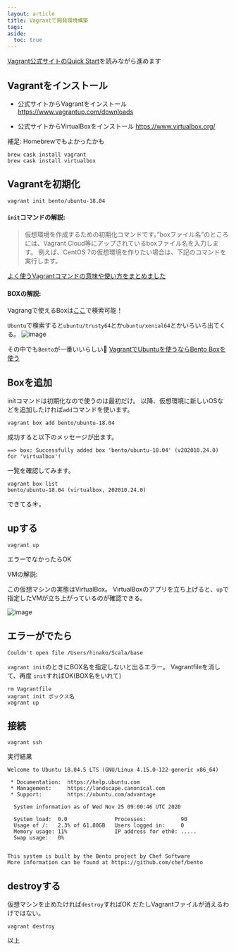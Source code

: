 ```yaml
---
layout: article
title: Vagrantで開発環境構築
tags:
aside:
  toc: true
---
```



[Vagrant公式サイトのQuick Start](https://learn.hashicorp.com/tutorials/vagrant/getting-started-index?in=vagrant/getting-started)を読みながら進めます


## Vagrantをインストール

- 公式サイトからVagrantをインストール
https://www.vagrantup.com/downloads

- 公式サイトからVirtualBoxをインストール
https://www.virtualbox.org/

補足: Homebrewでもよかったかも

```
brew cask install vagrant
brew cask install virtualbox
```

## Vagrantを初期化
```
vagrant init bento/ubuntu-18.04
```

#### `init`コマンドの解説:
>仮想環境を作成するための初期化コマンドです。”boxファイル名”のところには、Vagrant Cloud等にアップされているboxファイル名を入力します。 例えば、CentOS 7の仮想環境を作りたい場合は、下記のコマンドを実行します。

[よく使うVagrantコマンドの意味や使い方をまとめました](https://dev83.com/vagrant02/#:~:text=vagrant%20box-,vagrant%20init%20%E2%80%9Cbox%E3%83%95%E3%82%A1%E3%82%A4%E3%83%AB%E5%90%8D%E2%80%9D,%E3%82%B3%E3%83%9E%E3%83%B3%E3%83%89%E3%82%92%E5%AE%9F%E8%A1%8C%E3%81%97%E3%81%BE%E3%81%99%E3%80%82)


#### BOXの解説:
Vagrangで使えるBoxは[ここ](https://app.vagrantup.com/boxes/search?utf8=%E2%9C%93&sort=downloads&provider=&q=ubuntu)で検索可能！

`Ubuntu`で検索すると`ubuntu/trusty64`とか`ubuntu/xenial64`とかいろいろ出てくる。
![image](https://user-images.githubusercontent.com/44778704/100195376-963b2800-2f3a-11eb-88ff-32d2379b7dc8.png)

その中でも`Bento`が一番いいらしい🍱
[VagrantでUbuntuを使うならBento Boxを使う](https://scrapbox.io/kb84tkhr-pub/Vagrant%E3%81%A7Ubuntu%E3%82%92%E4%BD%BF%E3%81%86%E3%81%AA%E3%82%89Bento_Box%E3%82%92%E4%BD%BF%E3%81%86)


## Boxを追加

initコマンドは初期化なので使うのは最初だけ。
以降、仮想環境に新しいOSなどを追加したければ`add`コマンドを使います。

```
vagrant box add bento/ubuntu-18.04
```

成功すると以下のメッセージが出ます。

```
==> box: Successfully added box 'bento/ubuntu-18.04' (v202010.24.0) for 'virtualbox'!
```

一覧を確認してみます。
```
vagrant box list
bento/ubuntu-18.04 (virtualbox, 202010.24.0)
```

できてる☀️。


## upする

```
vagrant up
```

エラーでなかったらOK


VMの解説:

この仮想マシンの実態はVirtualBox。
VirtualBoxのアプリを立ち上げると、`up`で指定したVMが立ち上がっているのが確認できる。

![image](https://user-images.githubusercontent.com/44778704/100198537-4e6acf80-2f3f-11eb-8b89-19a1885dde77.png)


## エラーがでたら

```
Couldn't open file /Users/hinako/Scala/base
```

`vagrant init`のときにBOX名を指定しないと出るエラー。
Vagrantfileを消して、再度 `init`すればOK(BOX名をいれて)

```
rm Vagrantfile
vagrant init ボックス名
vagrant up
```



## 接続

```
vagrant ssh
```

実行結果
```
Welcome to Ubuntu 18.04.5 LTS (GNU/Linux 4.15.0-122-generic x86_64)

 * Documentation:  https://help.ubuntu.com
 * Management:     https://landscape.canonical.com
 * Support:        https://ubuntu.com/advantage

  System information as of Wed Nov 25 09:00:46 UTC 2020

  System load:  0.0               Processes:           90
  Usage of /:   2.3% of 61.80GB   Users logged in:     0
  Memory usage: 11%               IP address for eth0: .....
  Swap usage:   0%


This system is built by the Bento project by Chef Software
More information can be found at https://github.com/chef/bento
```

## destroyする


仮想マシンを止めたければ`destroy`すればOK
だたしVagrantファイルが消えるわけではない。

```
vagrant destroy
```

以上

